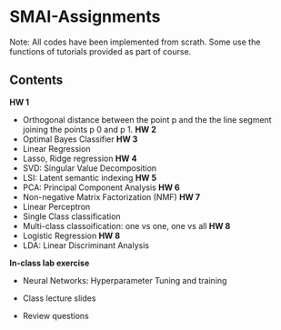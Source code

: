 # SMAI-Assignments

Note: All codes have been implemented from scrath. Some use the functions of tutorials provided as part of course. 

## Contents
**HW 1** 
* Orthogonal distance between the point p and the the line
segment joining the points p 0 and p 1.
**HW 2**
* Optimal Bayes Classifier
**HW 3**
* Linear Regression
* Lasso, Ridge regression
**HW 4**
* SVD: Singular Value Decomposition
* LSI: Latent semantic indexing
**HW 5**
* PCA: Principal Component Analysis
**HW 6**
* Non-negative Matrix Factorization (NMF)
**HW 7**
* Linear Perceptron
 * Single Class classification
 * Multi-class classoification: one vs one, one vs all
**HW 8**
* Logistic Regression
**HW 8**
* LDA: Linear Discriminant Analysis

**In-class lab exercise**
* Neural Networks: Hyperparameter Tuning and training

* Class lecture slides
* Review questions
